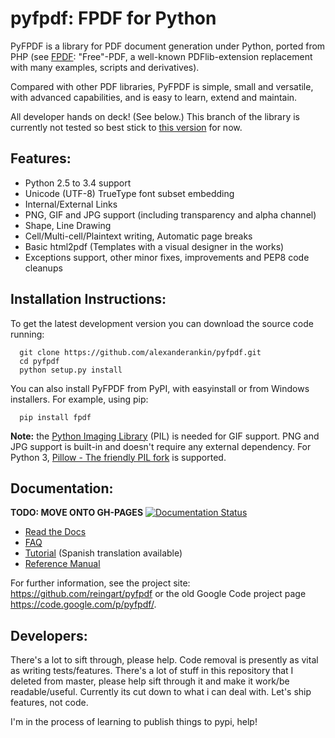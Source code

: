 pyfpdf: FPDF for Python
=======================

PyFPDF is a library for PDF document generation under Python, ported from PHP
(see [FPDF][1]: "Free"-PDF, a well-known PDFlib-extension replacement with many
examples, scripts and derivatives).

Compared with other PDF libraries, PyFPDF is simple, small and versatile, with
advanced capabilities, and is easy to learn, extend and maintain.

  [1]: http://www.fpdf.org/

All developer hands on deck! (See below.) This branch of the library is
currently not tested so best stick to
[this version](https://github.com/reingart/pyfpdf) for now.

Features:
---------

 * Python 2.5 to 3.4 support
 * Unicode (UTF-8) TrueType font subset embedding
 * Internal/External Links
 * PNG, GIF and JPG support (including transparency and alpha channel)
 * Shape, Line Drawing
 * Cell/Multi-cell/Plaintext writing, Automatic page breaks
 * Basic html2pdf (Templates with a visual designer in the works)
 * Exceptions support, other minor fixes, improvements and PEP8 code cleanups
 
Installation Instructions:
--------------------------

To get the latest development version you can download the source code running:

```
  git clone https://github.com/alexanderankin/pyfpdf.git
  cd pyfpdf
  python setup.py install
```

You can also install PyFPDF from PyPI, with easyinstall or from Windows 
installers. For example, using pip:
```
  pip install fpdf
```

**Note:** the [Python Imaging Library](http://www.pythonware.com/products/pil/)
(PIL) is needed for GIF support. PNG and JPG support is built-in and doesn't 
require any external dependency. For Python 3, 
[Pillow - The friendly PIL fork](https://github.com/python-pillow/Pillow) is 
supported.

Documentation:
--------------
**TODO: MOVE ONTO GH-PAGES**
[![Documentation Status](https://readthedocs.org/projects/pyfpdf/badge/?version=latest)](http://pyfpdf.rtfd.org)

 * [Read the Docs](http://pyfpdf.readthedocs.org/en/latest/)
 * [FAQ](http://pyfpdf.readthedocs.io/en/latest/FAQ/index.html)
 * [Tutorial](http://pyfpdf.readthedocs.io/en/latest/Tutorial/index.html)
 (Spanish translation available)
 * [Reference Manual](http://pyfpdf.readthedocs.io/en/latest/ReferenceManual/index.html)

For further information, see the project site:
https://github.com/reingart/pyfpdf or the old Google Code project page
https://code.google.com/p/pyfpdf/.

Developers:
-----------

There's a lot to sift through, please help. Code removal is presently as vital
as writing tests/features. There's a lot of stuff in this repository that I
deleted from master, please help sift through it and make it work/be 
readable/useful. Currently its cut down to what i can deal with. Let's ship
features, not code.

I'm in the process of learning to publish things to pypi, help!
